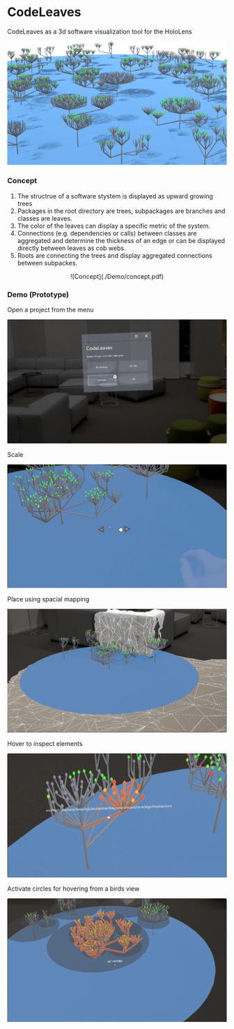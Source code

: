 # CodeLeaves
CodeLeaves as a 3d software visualization tool for the HoloLens

![Layout](Demo/layout.png)


### Concept
1. The structrue of a software stystem is displayed as upward growing trees
2. Packages in the root directory are trees, subpackages are branches and classes are leaves.
3. The color of the leaves can display a specific metric of the system.
4. Connections (e.g. dependencies or calls) between classes are aggregated and determine the thickness of an edge or can be displayed directly between leaves as cob webs.
5. Roots are connecting the trees and display aggregated connections between subpackes.

<center>![Concept](./Demo/concept.pdf)</center>

### Demo (Prototype)

Open a project from the menu

![Start](Demo/menu.png)

Scale

![Scale](Demo/scale.png)

Place using spacial mapping

![Place](Demo/place.png)

Hover to inspect elements

![Hover](Demo/hover.png)

Activate circles for hovering from a birds view

![Circles](Demo/circles.png)

